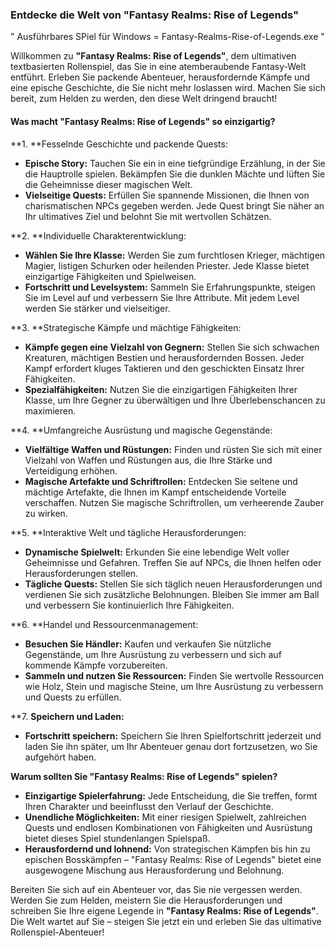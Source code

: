 ### Entdecke die Welt von "Fantasy Realms: Rise of Legends"
" Ausführbares SPiel für Windows = Fantasy-Realms-Rise-of-Legends.exe "

Willkommen zu **"Fantasy Realms: Rise of Legends"**, dem ultimativen textbasierten Rollenspiel, das Sie in eine atemberaubende Fantasy-Welt entführt. Erleben Sie packende Abenteuer, herausfordernde Kämpfe und eine epische Geschichte, die Sie nicht mehr loslassen wird. Machen Sie sich bereit, zum Helden zu werden, den diese Welt dringend braucht!

#### Was macht "Fantasy Realms: Rise of Legends" so einzigartig?

**1. **Fesselnde Geschichte und packende Quests:
- **Epische Story:** Tauchen Sie ein in eine tiefgründige Erzählung, in der Sie die Hauptrolle spielen. Bekämpfen Sie die dunklen Mächte und lüften Sie die Geheimnisse dieser magischen Welt.
- **Vielseitige Quests:** Erfüllen Sie spannende Missionen, die Ihnen von charismatischen NPCs gegeben werden. Jede Quest bringt Sie näher an Ihr ultimatives Ziel und belohnt Sie mit wertvollen Schätzen.

**2. **Individuelle Charakterentwicklung:
- **Wählen Sie Ihre Klasse:** Werden Sie zum furchtlosen Krieger, mächtigen Magier, listigen Schurken oder heilenden Priester. Jede Klasse bietet einzigartige Fähigkeiten und Spielweisen.
- **Fortschritt und Levelsystem:** Sammeln Sie Erfahrungspunkte, steigen Sie im Level auf und verbessern Sie Ihre Attribute. Mit jedem Level werden Sie stärker und vielseitiger.

**3. **Strategische Kämpfe und mächtige Fähigkeiten:
- **Kämpfe gegen eine Vielzahl von Gegnern:** Stellen Sie sich schwachen Kreaturen, mächtigen Bestien und herausfordernden Bossen. Jeder Kampf erfordert kluges Taktieren und den geschickten Einsatz Ihrer Fähigkeiten.
- **Spezialfähigkeiten:** Nutzen Sie die einzigartigen Fähigkeiten Ihrer Klasse, um Ihre Gegner zu überwältigen und Ihre Überlebenschancen zu maximieren.

**4. **Umfangreiche Ausrüstung und magische Gegenstände:
- **Vielfältige Waffen und Rüstungen:** Finden und rüsten Sie sich mit einer Vielzahl von Waffen und Rüstungen aus, die Ihre Stärke und Verteidigung erhöhen.
- **Magische Artefakte und Schriftrollen:** Entdecken Sie seltene und mächtige Artefakte, die Ihnen im Kampf entscheidende Vorteile verschaffen. Nutzen Sie magische Schriftrollen, um verheerende Zauber zu wirken.

**5. **Interaktive Welt und tägliche Herausforderungen:
- **Dynamische Spielwelt:** Erkunden Sie eine lebendige Welt voller Geheimnisse und Gefahren. Treffen Sie auf NPCs, die Ihnen helfen oder Herausforderungen stellen.
- **Tägliche Quests:** Stellen Sie sich täglich neuen Herausforderungen und verdienen Sie sich zusätzliche Belohnungen. Bleiben Sie immer am Ball und verbessern Sie kontinuierlich Ihre Fähigkeiten.

**6. **Handel und Ressourcenmanagement:
- **Besuchen Sie Händler:** Kaufen und verkaufen Sie nützliche Gegenstände, um Ihre Ausrüstung zu verbessern und sich auf kommende Kämpfe vorzubereiten.
- **Sammeln und nutzen Sie Ressourcen:** Finden Sie wertvolle Ressourcen wie Holz, Stein und magische Steine, um Ihre Ausrüstung zu verbessern und Quests zu erfüllen.

**7. **Speichern und Laden:**
- **Fortschritt speichern:** Speichern Sie Ihren Spielfortschritt jederzeit und laden Sie ihn später, um Ihr Abenteuer genau dort fortzusetzen, wo Sie aufgehört haben.

**Warum sollten Sie "Fantasy Realms: Rise of Legends" spielen?**

- **Einzigartige Spielerfahrung:** Jede Entscheidung, die Sie treffen, formt Ihren Charakter und beeinflusst den Verlauf der Geschichte.
- **Unendliche Möglichkeiten:** Mit einer riesigen Spielwelt, zahlreichen Quests und endlosen Kombinationen von Fähigkeiten und Ausrüstung bietet dieses Spiel stundenlangen Spielspaß.
- **Herausfordernd und lohnend:** Von strategischen Kämpfen bis hin zu epischen Bosskämpfen – "Fantasy Realms: Rise of Legends" bietet eine ausgewogene Mischung aus Herausforderung und Belohnung.

Bereiten Sie sich auf ein Abenteuer vor, das Sie nie vergessen werden. Werden Sie zum Helden, meistern Sie die Herausforderungen und schreiben Sie Ihre eigene Legende in **"Fantasy Realms: Rise of Legends"**. Die Welt wartet auf Sie – steigen Sie jetzt ein und erleben Sie das ultimative Rollenspiel-Abenteuer!
